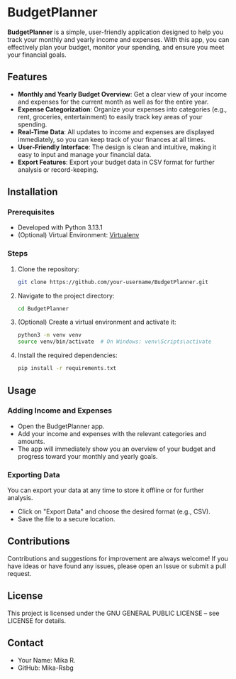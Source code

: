 # BudgetPlanner

**BudgetPlanner** is a simple, user-friendly application designed to help you track your monthly and yearly income and expenses. With this app, you can effectively plan your budget, monitor your spending, and ensure you meet your financial goals.

## Features

- **Monthly and Yearly Budget Overview**: Get a clear view of your income and expenses for the current month as well as for the entire year.
- **Expense Categorization**: Organize your expenses into categories (e.g., rent, groceries, entertainment) to easily track key areas of your spending.
- **Real-Time Data**: All updates to income and expenses are displayed immediately, so you can keep track of your finances at all times.
- **User-Friendly Interface**: The design is clean and intuitive, making it easy to input and manage your financial data.
- **Export Features**: Export your budget data in CSV format for further analysis or record-keeping.

## Installation

### Prerequisites

- Developed with Python 3.13.1
- (Optional) Virtual Environment: [Virtualenv](https://virtualenv.pypa.io/en/latest/)

### Steps

1. Clone the repository:

   ```bash
   git clone https://github.com/your-username/BudgetPlanner.git
   ```

2. Navigate to the project directory:

    ```bash
    cd BudgetPlanner
    ```
    
3. (Optional) Create a virtual environment and activate it:

    ```bash
    python3 -m venv venv
    source venv/bin/activate  # On Windows: venv\Scripts\activate
    ```
    
4. Install the required dependencies:

    ```bash
    pip install -r requirements.txt
    ```
    
## Usage

### Adding Income and Expenses
- Open the BudgetPlanner app.
- Add your income and expenses with the relevant categories and amounts.
- The app will immediately show you an overview of your budget and progress toward your monthly and yearly goals.

### Exporting Data
You can export your data at any time to store it offline or for further analysis.
- Click on "Export Data" and choose the desired format (e.g., CSV).
- Save the file to a secure location.
  
## Contributions
Contributions and suggestions for improvement are always welcome! If you have ideas or have found any issues, please open an Issue or submit a pull request.

## License
This project is licensed under the GNU GENERAL PUBLIC LICENSE – see LICENSE for details.

## Contact
* Your Name: Mika R.
* GitHub: Mika-Rsbg
